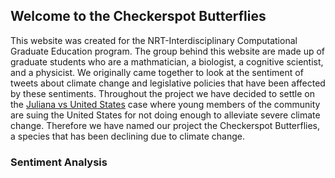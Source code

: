 ## Welcome to the Checkerspot Butterflies

This website was created for the NRT-Interdisciplinary Computational Graduate Education program. The group behind this website are made up of graduate students who are a mathmatician, a biologist, a cognitive scientist, and a physicist. We originally came together to look at the sentiment of tweets about climate change and legislative policies that have been affected by these sentiments. Throughout the project we have decided to settle on the [Juliana vs United States](https://www.youthvgov.org/meet-the-youth) case where young members of the community are suing the United States for not doing enough to alleviate severe climate change. Therefore we have named our project the Checkerspot Butterflies, a species that has been declining due to climate change.

### Sentiment Analysis




